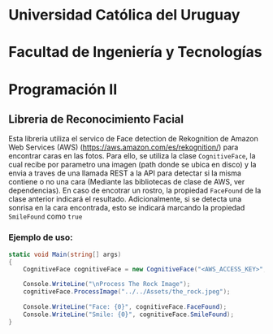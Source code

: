 # Universidad Católica del Uruguay
# Facultad de Ingeniería y Tecnologías
# Programación II
## Libreria de Reconocimiento Facial

Esta libreria utiliza el servico de Face detection de Rekognition de Amazon Web Services (AWS) (https://aws.amazon.com/es/rekognition/) para encontrar caras en las fotos.
Para ello, se utiliza la clase ```CognitiveFace```, la cual recibe por parametro una imagen (path donde se ubica en disco) y la envia a traves de una llamada REST a la API para detectar si la misma contiene o no una cara (Mediante las bibliotecas de clase de AWS, ver dependencias). 
En caso de encotrar un rostro, la propiedad ```FaceFound``` de la clase anterior indicará el resultado.
Adicionalmente, si se detecta una sonrisa en la cara encontrada, esto se indicará marcando la propiedad ```SmileFound``` como ```true```

### Ejemplo de uso:
```c#
static void Main(string[] args)
{
    CognitiveFace cognitiveFace = new CognitiveFace("<AWS_ACCESS_KEY>", "<AWS_SECRET_ACCESS_KEY>");

    Console.WriteLine("\nProcess The Rock Image");
    cognitiveFace.ProcessImage("../../Assets/the_rock.jpeg");
            
    Console.WriteLine("Face: {0}", cognitiveFace.FaceFound);
    Console.WriteLine("Smile: {0}", cognitiveFace.SmileFound);
}
```